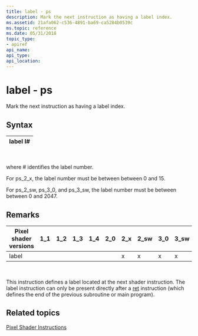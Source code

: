 ```yaml
---
title: label - ps
description: Mark the next instruction as having a label index.
ms.assetid: 21afa062-c536-4891-ba69-ca5284b0539c
ms.topic: reference
ms.date: 05/31/2018
topic_type: 
- apiref
api_name: 
api_type: 
api_location: 
---
```


# label - ps

Mark the next instruction as having a label index.

## Syntax



| label l\# |
|-----------|



 

where \# identifies the label number.

For ps\_2\_x, the label number must be between between 0 and 15.

For ps\_2\_sw, ps\_3\_0, and ps\_3\_sw, the label number must be between between 0 and 2047.

## Remarks



| Pixel shader versions | 1\_1 | 1\_2 | 1\_3 | 1\_4 | 2\_0 | 2\_x | 2\_sw | 3\_0 | 3\_sw |
|-----------------------|------|------|------|------|------|------|-------|------|-------|
| label                 |      |      |      |      |      | x    | x     | x    | x     |



 

This instruction defines a label located at the next shader instruction. The label instruction can only be present directly after a [ret](ret---ps.md) instruction (which defines the end of the previous subroutine or main program).

## Related topics

<dl> <dt>

[Pixel Shader Instructions](dx9-graphics-reference-asm-ps-instructions.md)
</dt> </dl>

 

 




